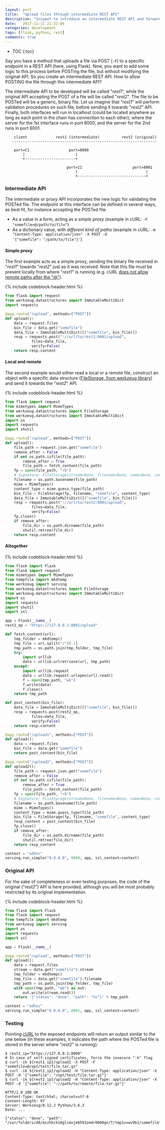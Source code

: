 ```yaml
---
layout: post
title:  "Upload files through intermediate REST API"
description: "Snippet to introduce an intermediate REST API and forward files to another REST API"
date:   2017-11-11 21:32:04
categories: development
tags: [flask, python, rest]
comments: true
---
```


* TOC
{:toc}

Say you have a method that uploads a file via POST (<code>-F</code>) to a specific endpoint in a REST API (here, using Flask). Now, you want to add some logic to this process before POSTing the file, but without modifying the original API. So you create an intermediate REST API. How to allow POSTING the file through this intermediate API?

<!--more-->

The intermediate API to be developed will be called "*rest1*", while the original API accepting the POST of a file will be called "*rest2*".
The file to be POSTed will be a generic, binary file. Let us imagine that "*rest1*" will perform validation procedures on such file, before sending it towards "*rest2*" API.
Finally, both interfaces will run in localhost (could be located anywhere as long as each point in the chain has connection to each other); where the server for the 1st interface runs in port 8000, and the server for the 2nd runs in port 8001.

```
    client             rest1 (intermediate)          rest2 (original)
   ------------------------------------------------------------------

    port=C1                  port=8000
        |                       |
        +-----------------------+

                            port=I1                       port=8001
                                |                               |
                                +-------------------------------+
```

### Intermediate API

The intermediate or proxy API incorporates the new logic for validating the POSTed file. The endpoint at this interface can be defined in several ways, as best fit, for instance accepting the POSTed file:

* As a value in a form, acting as a *simple proxy* (example in cURL: <code>-F "somefile=@/path/to/file"</code>)
* As a dictionary value, with *different kind of paths* (example in cURL: <code>-H "Content-Type: application/json" -X POST -d '{"somefile": "/path/to/file"}'</code>)


#### Simple proxy

The first example acts as a simple proxy, sending the binary file received in "*rest1*" towards "*rest2*" just as it was received. Note that this file must be present locally from where "*rest1*" is running (e.g. cURL [does not allow remote paths after the "@"](https://stackoverflow.com/questions/22736756/how-can-i-use-curls-syntax-with-a-remote-url)).

{% include codeblock-header.html %}
```python
from flask import request
from werkzeug.datastructures import ImmutableMultiDict
import requests

@app.route("/upload", methods=["POST"])
def upload():
    data = request.files
    bin_file = data.get("somefile")
    data_file = ImmutableMultiDict([("somefile", bin_file)])
    resp = requests.post("://url/to/rest2:8001/upload",
            files=data_file,
            verify=False)
    return resp.content
```

#### Local and remote

The second example would either read a local or a remote file, construct an object with a specific data structure ([FileStorage, from werkzeug library](http://werkzeug.pocoo.org/docs/0.12/datastructures/#werkzeug.datastructures.FileStorage)) and send it towards the "*rest2*" API.

{% include codeblock-header.html %}
```python
from flask import request
from mimetypes import MimeTypes
from werkzeug.datastructures import FileStorage
from werkzeug.datastructures import ImmutableMultiDict
import os
import requests
import shutil

@app.route("/upload", methods=["POST"])
def upload():
    file_path = request.json.get("somefile")
    remove_after = False
    if not os.path.isfile(file_path):
        remove_after = True
        file_path = fetch_content(file_path)
    fp = open(file_path, "rb")
    # Signature: FileStorage(stream=None, filename=None, name=None, content_type=None, content_length=None, headers=None)
    filename = os.path.basename(file_path)
    mime = MimeTypes()
    content_type = mime.guess_type(file_path)
    bin_file = FileStorage(fp, filename, "somefile", content_type)
    data_file = ImmutableMultiDict([("somefile", bin_file)])
    resp = requests.post("://url/to/rest2:8001/upload",
            files=data_file,
            verify=False)
    fp.close()
    if remove_after:
        file_dir = os.path.dirname(file_path)
        shutil.rmtree(file_dir)
    return resp.content
```

#### Altogether

{% include codeblock-header.html %}
```python
from flask import Flask
from flask import request
from mimetypes import MimeTypes
from tempfile import mkdtemp
from werkzeug import serving
from werkzeug.datastructures import FileStorage
from werkzeug.datastructures import ImmutableMultiDict
import os
import requests
import shutil
import ssl

app = Flask(__name__)
rest2_ep = "https://127.0.0.1:8001/upload"

def fetch_content(url):
    tmp_folder = mkdtemp()
    tmp_file = url.split("/")[-1]
    tmp_path = os.path.join(tmp_folder, tmp_file)
    try:
        import urllib
        data = urllib.urlretrieve(url, tmp_path)
    except:
        import urllib.request
        data = urllib.request.urlopen(url).read()
        f = open(tmp_path, "wb")
        f.write(data)
        f.close()
    return tmp_path

def post_content(bin_file):
    data_file = ImmutableMultiDict([("somefile", bin_file)])
    resp = requests.post(rest2_ep,
            files=data_file,
            verify=False)
    return resp.content

@app.route("/upload1", methods=["POST"])
def upload():
    data = request.files
    bin_file = data.get("somefile")
    return post_content(bin_file)

@app.route("/upload2", methods=["POST"])
def upload2():
    file_path = request.json.get("somefile")
    remove_after = False
    if not os.path.isfile(file_path):
        remove_after = True
        file_path = fetch_content(file_path)
    fp = open(file_path, "rb")
    # Signature: FileStorage(stream=None, filename=None, name=None, content_type=None, content_length=None, headers=None)
    filename = os.path.basename(file_path)
    mime = MimeTypes()
    content_type = mime.guess_type(file_path)
    bin_file = FileStorage(fp, filename, "somefile", content_type)
    resp_content = post_content(bin_file)
    fp.close()
    if remove_after:
        file_dir = os.path.dirname(file_path)
        shutil.rmtree(file_dir)
    return resp_content

context = "adhoc"
serving.run_simple("0.0.0.0", 8000, app, ssl_context=context)
```

### Original API

For the sake of completeness or even testing purposes, the code of the original ("*rest2*") API is here provided; although you will be most probably restricted by its original implementation.

{% include codeblock-header.html %}
```python
from flask import Flask
from flask import request
from tempfile import mkdtemp
from werkzeug import serving
import os
import requests
import ssl

app = Flask(__name__)

@app.route("/upload", methods=["POST"])
def upload():
    data = request.files
    stream = data.get("somefile").stream
    tmp_folder = mkdtemp()
    tmp_file = data.get("somefile").filename
    tmp_path = os.path.join(tmp_folder, tmp_file)
    with open(tmp_path, "wb") as out:
        out.write(stream.read())
    return '{"status": "done", "path": "%s"}' % tmp_path

context = "adhoc"
serving.run_simple("0.0.0.0", 8001, app, ssl_context=context)
```

### Testing

Pointing [cURL](https://ec.haxx.se/cmdline-options.html) to the exposed endpoints will return an output similar to the one below (in these examples, it indicates the path where the POSTed file is stored in the server where "*rest2*" is running):

```
$ rest1_ip="https://127.0.0.1:8000"
# In case of self-signed certificates, force the insecure "-k" flag
$ curl -ik ${rest1_ip}/upload1 -X POST -F "somefile=@/opt/test/file.tar.gz"
$ curl -ik ${rest1_ip}/upload2 -H "Content-Type: application/json" -X POST -d '{"somefile": "/opt/test/file.tar.gz"}'
$ curl -ik ${rest1_ip}/upload2 -H "Content-Type: application/json" -X POST -d '{"somefile": "://path/to/remote/file.tar.gz"}'

HTTP/1.0 200 OK
Content-Type: text/html; charset=utf-8
Content-Length: 97
Server: Werkzeug/0.12.2 Python/3.6.3
Date: ...

{"status": "done", "path": "/var/folders/d8/mszhkck10glcmxjm6h93zm4r0000gn/T/tmp1vxwv9b1/somefile"}
```
